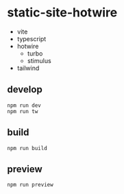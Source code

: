 # static-site-hotwire

* vite
* typescript
* hotwire
  * turbo
  * stimulus
* tailwind

## develop

```
npm run dev
npm run tw
```

## build
```
npm run build
```

## preview
```
npm run preview
```